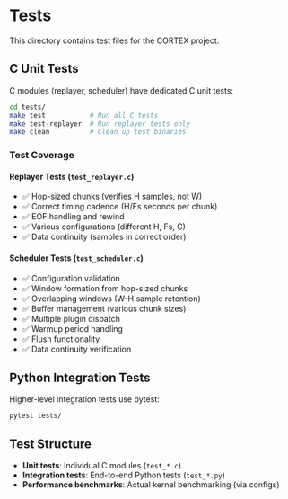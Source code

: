 # Tests

This directory contains test files for the CORTEX project.

## C Unit Tests

C modules (replayer, scheduler) have dedicated C unit tests:

```bash
cd tests/
make test           # Run all C tests
make test-replayer  # Run replayer tests only
make clean          # Clean up test binaries
```

### Test Coverage

#### Replayer Tests (`test_replayer.c`)
- ✅ Hop-sized chunks (verifies H samples, not W)
- ✅ Correct timing cadence (H/Fs seconds per chunk)
- ✅ EOF handling and rewind
- ✅ Various configurations (different H, Fs, C)
- ✅ Data continuity (samples in correct order)

#### Scheduler Tests (`test_scheduler.c`)
- ✅ Configuration validation
- ✅ Window formation from hop-sized chunks
- ✅ Overlapping windows (W-H sample retention)
- ✅ Buffer management (various chunk sizes)
- ✅ Multiple plugin dispatch
- ✅ Warmup period handling
- ✅ Flush functionality
- ✅ Data continuity verification

## Python Integration Tests

Higher-level integration tests use pytest:

```bash
pytest tests/
```

## Test Structure

- **Unit tests**: Individual C modules (`test_*.c`)
- **Integration tests**: End-to-end Python tests (`test_*.py`)
- **Performance benchmarks**: Actual kernel benchmarking (via configs)